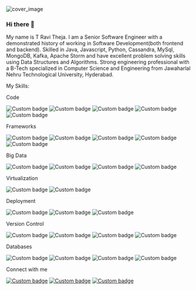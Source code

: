 <!--
**ravitheja990/ravitheja990** is a ✨ _special_ ✨ repository because its `README.md` (this file) appears on your GitHub profile.

Here are some ideas to get you started:

- 🔭 I’m currently working on ...
- 🌱 I’m currently learning ...
- 👯 I’m looking to collaborate on ...
- 🤔 I’m looking for help with ...
- 💬 Ask me about ...
- 📫 How to reach me: ...
- 😄 Pronouns: ...
- ⚡ Fun fact: ...
-->
![cover_image](https://user-images.githubusercontent.com/16048288/212347960-81a97fa4-59f4-4450-9e62-971d26c9ce93.jpg)

### Hi there 👋

My name is T Ravi Theja. I am a Senior Software Engineer with a demonstrated history of working in Software Development(both frontend and backend). Skilled in Java, Javascript, Python, Cassandra, MySql, MongoDB, Kafka, Apache Storm and have excellent problem solving skills using Data Structures and Algorithms. Strong engineering professional with a B-Tech specialized in Computer Science and Engineering from Jawaharlal Nehru Technological University, Hyderabad.


My Skills:

Code

![Custom badge](https://img.shields.io/badge/Code-Java-Red)
![Custom badge](https://img.shields.io/badge/Code-Python-Red)
![Custom badge](https://img.shields.io/badge/Code-Javascript-Red)
![Custom badge](https://img.shields.io/badge/Code-Html-Red)
![Custom badge](https://img.shields.io/badge/Code-Css-Red)


Frameworks

![Custom badge](https://img.shields.io/badge/Frameworks-Spring-blue)
![Custom badge](https://img.shields.io/badge/Frameworks-Play-blue)
![Custom badge](https://img.shields.io/badge/Frameworks-Flask-blue)
![Custom badge](https://img.shields.io/badge/Frameworks-Angular-blue)
![Custom badge](https://img.shields.io/badge/Frameworks-React-blue)

Big Data

![Custom badge](https://img.shields.io/badge/Big_Data-Apache_Storm-red)
![Custom badge](https://img.shields.io/badge/Big_Data-Apache_Kafka-red)
![Custom badge](https://img.shields.io/badge/Big_Data-Elastic_Search-red)
![Custom badge](https://img.shields.io/badge/Big_Data-Kibana-red)

Virtualization

![Custom badge](https://img.shields.io/badge/Virtualization-Docker-purple)
![Custom badge](https://img.shields.io/badge/Virtualization-Kubernetes-purple)

Deployment

![Custom badge](https://img.shields.io/badge/Deployment-Jenkins-pink)
![Custom badge](https://img.shields.io/badge/Deployment-Argo-pink)
![Custom badge](https://img.shields.io/badge/Deployment-AWS-pink)

Version Control

![Custom badge](https://img.shields.io/badge/Version_Control-Git-orange)
![Custom badge](https://img.shields.io/badge/Version_Control-Github-orange)
![Custom badge](https://img.shields.io/badge/Version_Control-Bit_Bucket-orange)
![Custom badge](https://img.shields.io/badge/Version_Control-Gitlab-orange)

Databases

![Custom badge](https://img.shields.io/badge/Databases-MySQL-brown)
![Custom badge](https://img.shields.io/badge/Databases-Cassandra-brown)
![Custom badge](https://img.shields.io/badge/Databases-MongoDB-brown)
![Custom badge](https://img.shields.io/badge/Databases-Postgresql-brown)

Connect with me

[![Custom badge](https://img.shields.io/badge/LinkedIn-Profile-blue)](https://www.linkedin.com/in/travitheja)
[![Custom badge](https://img.shields.io/badge/LinkedIn-Twitter-blue)](https://twitter.com/coderravi)
[![Custom badge](https://img.shields.io/badge/LinkedIn-Leetcode-blue)](https://leetcode.com/lord_voldemort)

